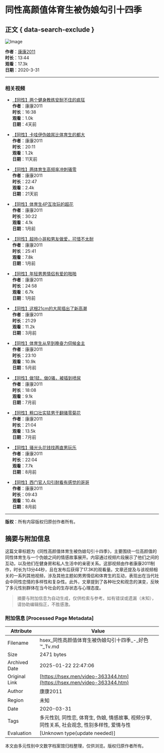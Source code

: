 # 同性高颜值体育生被伪娘勾引十四季

## 正文 { data-search-exclude }


![Image](https://img.ml0987.com/thumb/363344.webp)

**作者**：[康康2011](user.htm?author=%E5%BA%B7%E5%BA%B72011)  
**时长**：13:44  
**观看**：17.3k  
**日期**：2020-3-31  

---

### 相关视频

- [【同性】两个健身教练安耐不住的疯狂](video-1045182.htm)  
  **作者**：康康2011  
  **时长**：16:38  
  **观看**：1.0k  
  **日期**：4天前  

- [【同性】卡哇伊伪娘屌比体育生的都大](video-1043140.htm)  
  **作者**：康康2011  
  **时长**：20:11  
  **观看**：1.2k  
  **日期**：11天前  

- [【同性】两体育生高频率冲刺骚零](video-1039931.htm)  
  **作者**：康康2011  
  **时长**：22:47  
  **观看**：2.4k  
  **日期**：21天前  

- [【同性】体育生4P互攻玩的超花](video-1034347.htm)  
  **作者**：康康2011  
  **时长**：30:22  
  **观看**：4.1k  
  **日期**：1月前  

- [【同性】超帅小哥和男友做爱，可惜不太耐](video-1028553.htm)  
  **作者**：康康2011  
  **时长**：25:41  
  **观看**：7.8k  
  **日期**：1月前  

- [【同性】年轻男男情侣有爱的啪啪](video-1028350.htm)  
  **作者**：康康2011  
  **时长**：24:58  
  **观看**：6.7k  
  **日期**：1月前  

- [【同性】这根21cm的大屌插出了新高潮](video-1017760.htm)  
  **作者**：康康2011  
  **时长**：21:29  
  **观看**：11.2k  
  **日期**：3月前  

- [【同性】体育生从早到晚奋力伺候金主](video-993690.htm)  
  **作者**：康康2011  
  **时长**：23:10  
  **观看**：10.9k  
  **日期**：5月前  

- [【同性】做1猛，做0骚，被插到喷尿](video-978179.htm)  
  **作者**：康康2011  
  **时长**：18:08  
  **观看**：9.1k  
  **日期**：7月前  

- [【同性】粗口壮实猛男干翻骚零菊花](video-973599.htm)  
  **作者**：康康2011  
  **时长**：21:04  
  **观看**：13.5k  
  **日期**：7月前  

- [【同性】骚光头花钱找两直男玩乐](video-968327.htm)  
  **作者**：康康2011  
  **时长**：22:04  
  **观看**：7.7k  
  **日期**：8月前  

- [【同性】西门官人勾引耐看有感觉的哥哥](video-965873.htm)  
  **作者**：康康2011  
  **时长**：09:43  
  **观看**：10.4k  
  **日期**：8月前  

--- 

**版权**：所有内容版权归原创作者所有。
<!-- tcd_original_link https://hsex.men/video-363344.htm -->


## 摘要与附加信息

<!-- tcd_abstract -->
这篇文章标题为《同性高颜值体育生被伪娘勾引十四季》，主要围绕一位高颜值的同性体育生与一个伪娘之间的情感故事展开。内容通过视频片段展示了他们之间的互动，以及他们在健身房和私人生活中的亲密关系。这部视频由作者康康2011制作，时长为13分44秒，且在发布后获得了17.3K的观看量。文章还提及与该视频相关的一系列其他视频，涉及其他主题如男男情侣和体育生的互动，表现出在当代社会中同性恋情的多样性和复杂性。此外，文章提到了各种社交和观念的演变，反映了多元性别群体在当今社会的生存状态与心理态度。
<!-- tcd_abstract_end -->

> 摘要与附加信息为自动生成，仅供检索与参考。如有错误或遗漏（未知），请协助编辑指正，不胜感激。

### 附加信息 [Processed Page Metadata]

| Attribute       | Value                                  |
|-----------------|----------------------------------------|
| Filename        | hsex_同性高颜值体育生被伪娘勾引十四季_-_好色™_Tv.md                             |
| Size            | 2471 bytes                           |
| Archived Date   | 2025-01-22 22:47:06                             |
| Original Link   | [https://hsex.men/video-363344.htm](https://hsex.men/video-363344.htm)                       |
| Author          | 康康2011                               |
| Region          | 未知                               |
| Date            | 2020-03-31                                 |
| Tags            | 多元性别, 同性恋, 体育生, 伪娘, 情感故事, 视频分享, 同性关系, 社会观念, 性别多样性, 爱情与性                                 |
| Evaluation            | [Unknown type(update needed)]                                 |
<!-- tcd_table_end -->

本文由多元性别中文数字档案馆归档整理，仅供浏览。版权归原作者所有。
